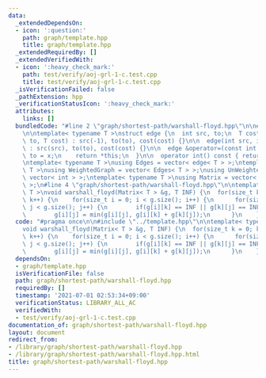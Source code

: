 ```yaml
---
data:
  _extendedDependsOn:
  - icon: ':question:'
    path: graph/template.hpp
    title: graph/template.hpp
  _extendedRequiredBy: []
  _extendedVerifiedWith:
  - icon: ':heavy_check_mark:'
    path: test/verify/aoj-grl-1-c.test.cpp
    title: test/verify/aoj-grl-1-c.test.cpp
  _isVerificationFailed: false
  _pathExtension: hpp
  _verificationStatusIcon: ':heavy_check_mark:'
  attributes:
    links: []
  bundledCode: "#line 2 \"graph/shortest-path/warshall-floyd.hpp\"\n\n#line 2 \"graph/template.hpp\"\
    \n\ntemplate< typename T >\nstruct edge {\n  int src, to;\n  T cost;\n\n  edge(int\
    \ to, T cost) : src(-1), to(to), cost(cost) {}\n\n  edge(int src, int to, T cost)\
    \ : src(src), to(to), cost(cost) {}\n\n  edge &operator=(const int &x) {\n   \
    \ to = x;\n    return *this;\n  }\n\n  operator int() const { return to; }\n};\n\
    \ntemplate< typename T >\nusing Edges = vector< edge< T > >;\ntemplate< typename\
    \ T >\nusing WeightedGraph = vector< Edges< T > >;\nusing UnWeightedGraph = vector<\
    \ vector< int > >;\ntemplate< typename T >\nusing Matrix = vector< vector< T >\
    \ >;\n#line 4 \"graph/shortest-path/warshall-floyd.hpp\"\n\ntemplate< typename\
    \ T >\nvoid warshall_floyd(Matrix< T > &g, T INF) {\n  for(size_t k = 0; k < g.size();\
    \ k++) {\n    for(size_t i = 0; i < g.size(); i++) {\n      for(size_t j = 0;\
    \ j < g.size(); j++) {\n        if(g[i][k] == INF || g[k][j] == INF) continue;\n\
    \        g[i][j] = min(g[i][j], g[i][k] + g[k][j]);\n      }\n    }\n  }\n}\n"
  code: "#pragma once\n\n#include \"../template.hpp\"\n\ntemplate< typename T >\n\
    void warshall_floyd(Matrix< T > &g, T INF) {\n  for(size_t k = 0; k < g.size();\
    \ k++) {\n    for(size_t i = 0; i < g.size(); i++) {\n      for(size_t j = 0;\
    \ j < g.size(); j++) {\n        if(g[i][k] == INF || g[k][j] == INF) continue;\n\
    \        g[i][j] = min(g[i][j], g[i][k] + g[k][j]);\n      }\n    }\n  }\n}\n"
  dependsOn:
  - graph/template.hpp
  isVerificationFile: false
  path: graph/shortest-path/warshall-floyd.hpp
  requiredBy: []
  timestamp: '2021-07-01 02:53:34+09:00'
  verificationStatus: LIBRARY_ALL_AC
  verifiedWith:
  - test/verify/aoj-grl-1-c.test.cpp
documentation_of: graph/shortest-path/warshall-floyd.hpp
layout: document
redirect_from:
- /library/graph/shortest-path/warshall-floyd.hpp
- /library/graph/shortest-path/warshall-floyd.hpp.html
title: graph/shortest-path/warshall-floyd.hpp
---
```

